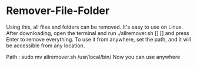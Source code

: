 # Remover-File-Folder
Using this, all files and folders can be removed. It's easy to use on Linux.
After downloading, open the terminal and run ./allremover.sh [] [] and press Enter to remove everything.
To use it from anywhere, set the path, and it will be accessible from any location.

Path : sudo mv allremover.sh /usr/local/bin/
Now you can use anywhere

